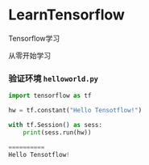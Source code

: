 # LearnTensorflow
Tensorflow学习

从零开始学习

### 验证环境 `helloworld.py`
```python
import tensorflow as tf

hw = tf.constant("Hello Tensotflow!")

with tf.Session() as sess:
    print(sess.run(hw))

==========
Hello Tensotflow!

```